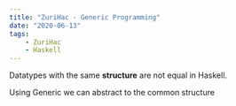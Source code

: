 ```yaml
---
title: "ZuriHac - Generic Programming"
date: "2020-06-13"
tags:
    - ZuriHac
    - Haskell
---
```


Datatypes with the same **structure** are not equal in Haskell.

Using Generic we can abstract to the common structure
